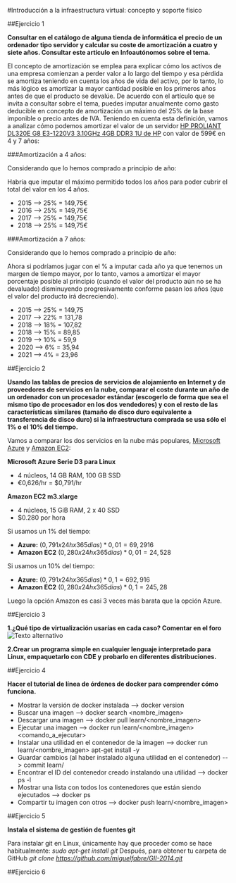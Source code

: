 #Introducción a la infraestructura virtual: concepto y soporte físico

##Ejercicio 1

**Consultar en el catálogo de alguna tienda de informática el precio de un ordenador tipo servidor y calcular su coste de amortización a cuatro y siete años. Consultar este artículo en Infoautónomos sobre el tema.**

El concepto de amortización se emplea para explicar cómo los activos de una empresa comienzan a perder valor a lo largo del tiempo y esa pérdida se amortiza teniendo en cuenta los años de vida del activo, por lo tanto, lo más lógico es amortizar la mayor cantidad posible en los primeros años antes de que el producto se devalúe. De acuerdo con el artículo que se invita a consultar sobre el tema, puedes imputar anualmente como gasto deducible en concepto de amortización un máximo del 25% de la base imponible o precio antes de IVA.
Teniendo en cuenta esta definición, vamos a analizar cómo podemos amortizar el valor de un servidor [HP PROLIANT DL320E G8 E3-1220V3 3.10GHz 4GB DDR3 1U de HP](https://www.arturogoga.com/2011/12/23/tutorial-markdown-manera-simple-de-crear-texto-con-formato-especiales/) con valor de 599€ en 4 y 7 años:

###Amortización a 4 años:

Considerando que lo hemos comprado a principio de año:

Habría que imputar el máximo permitido todos los años para poder cubrir el total del valor en los 4 años.

* 2015 --> 25% = 149,75€
* 2016 --> 25% = 149,75€
* 2017 --> 25% = 149,75€
* 2018 --> 25% = 149,75€
	
###Amortización a 7 años:

Considerando que lo hemos comprado a principio de año:

Ahora si podríamos jugar con el % a imputar cada año ya que tenemos un margen de tiempo mayor, por lo tanto, vamos a amortizar el mayor porcentaje posible al principio (cuando el valor del producto aún no se ha devaluado) disminuyendo progresivamente conforme pasan los años (que el valor del producto irá decreciendo).

* 2015 --> 25% = 149,75
* 2017 --> 22% = 131,78
* 2018 --> 18% = 107,82
* 2018 --> 15% = 89,85
* 2019 --> 10% = 59,9
* 2020 -->  6% = 35,94
* 2021 -->  4% = 23,96

##Ejercicio 2

**Usando las tablas de precios de servicios de alojamiento en Internet y de proveedores de servicios en la nube, comparar el coste durante un año de un ordenador con un procesador estándar (escogerlo de forma que sea el mismo tipo de procesador en los dos vendedores) y con el resto de las características similares (tamaño de disco duro equivalente a transferencia de disco duro) si la infraestructura comprada se usa sólo el 1% o el 10% del tiempo.**

Vamos a comparar los dos servicios en la nube más populares, [Microsoft Azure](http://azure.microsoft.com/es-es/pricing/calculator/?scenario=virtual-machines) y [Amazon EC2](http://aws.amazon.com/es/ec2/pricing/):

**Microsoft Azure Serie D3 para Linux**
* 4 núcleos, 14 GB RAM, 100 GB SSD
* €0,626/hr = $0,791/hr

**Amazon EC2 m3.xlarge**
* 4 núcleos, 15 GiB RAM, 2 x 40 SSD
* $0.280 por hora

Si usamos un 1% del tiempo:
 * **Azure:** ($0,791x24hx365dias)*0,01 = 69,2916$
 * **Amazon EC2** ($0,280x24hx365dias)*0,01 = 24,528$ 
 
Si usamos un 10% del tiempo:
 * **Azure:** ($0,791x24hx365dias)*0,1 = 692,916$
 * **Amazon EC2** ($0,280x24hx365dias)*0,1 = 245,28$ 
 
Luego la opción Amazon es casi 3 veces más barata que la opción Azure.

##Ejercicio 3

**1.¿Qué tipo de virtualización usarías en cada caso? Comentar en el foro**
![Texto alternativo](/home/miguel/Escritorio/IV/GII-2014/ejercicios/ejercicio3-1.png "Título de la imagen")

**2.Crear un programa simple en cualquier lenguaje interpretado para Linux, empaquetarlo con CDE y probarlo en diferentes distribuciones.**


##Ejercicio 4

**Hacer el tutorial de línea de órdenes de docker para comprender cómo funciona.**

- Mostrar la versión de docker instalada --> docker version
- Buscar una imagen --> docker search <nombre_imagen>
- Descargar una imagen --> docker pull learn/<nombre_imagen>
- Ejecutar una imagen --> docker run learn/<nombre_imagen> <comando_a_ejecutar>
- Instalar una utilidad en el contenedor de la imagen --> docker run learn/<nombre_imagen> apt-get install -y <utilidad>
- Guardar cambios (al haber instalado alguna utilidad en el contenedor) --> commit <ID> learn/<utilidad>
- Encontrar el ID del contenedor creado instalando una utilidad --> docker ps -l
- Mostrar una lista con todos los contenedores que están siendo ejecutados --> docker ps
- Compartir tu imagen con otros --> docker push learn/<nombre_imagen>

##Ejercicio 5

**Instala el sistema de gestión de fuentes git**

Para instalar git en Linux, únicamente hay que proceder como se hace habitualmente:
*sudo apt-get install git*
Después, para obtener tu carpeta de GitHub
*git clone https://github.com/miguelfabre/GII-2014.git*

##Ejercicio 6


